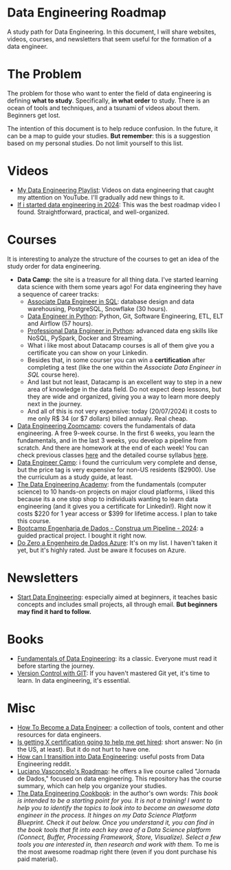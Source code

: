 # **Data Engineering Roadmap**
A study path for Data Engineering. In this document, I will share websites, videos, courses, and newsletters that seem useful for the formation of a data engineer.

# **The Problem**
The problem for those who want to enter the field of data engineering is defining **what to study**. Specifically, **in what order** to study. There is an ocean of tools and techniques, and a tsunami of videos about them. Beginners get lost.

The intention of this document is to help reduce confusion. In the future, it can be a map to guide your studies. **But remember**: this is a suggestion based on my personal studies. Do not limit yourself to this list.

# **Videos**
- [My Data Engineering Playlist](https://youtube.com/playlist?list=PLJRc2mX8RN4XKLt6jsXHCpqRawixmsPjr&si=YMCL9dfwZB5JU8HI): Videos on data engineering that caught my attention on YouTube. I'll gradually add new things to it.
- [If i started data engineering in 2024](https://youtu.be/o8KGOVQa_q0?si=sVYmmRMinitl4tOJ): This was the best roadmap video I found. Straightforward, practical, and well-organized.

# **Courses**
It is interesting to analyze the structure of the courses to get an idea of the study order for data engineering.

- **Data Camp**: the site is a treasure for all thing data. I've started learning data science with them some years ago! For data engineering they have a sequence of career tracks:
  - [Associate Data Engineer in SQL](https://app.datacamp.com/learn/career-tracks/associate-data-engineer-in-sql): database design and data warehousing, PostgreSQL, Snowflake (30 hours).
  - [Data Engineer in Python](https://app.datacamp.com/learn/career-tracks/data-engineer-in-python): Python, Git, Software Engineering, ETL, ELT and Airflow (57 hours).
  - [Professional Data Engineer in Python](https://app.datacamp.com/learn/career-tracks/professional-data-engineer): advanced data eng skills like NoSQL, PySpark, Docker and Streaming.
  - What i like most about Datacamp courses is all of them give you a certificate you can show on your Linkedin.
  - Besides that, in some courser you can win a **certification** after completing a test (like the one within the *Associate Data Engineer in SQL* course here).
  - And last but not least, Datacamp is an excellent way to step in a new area of knowledge in the data field. Do not expect deep lessons, but they are wide and organized, giving you a way to learn more deeply next in the journey.
  - And all of this is not very expensive: today (20/07/2024) it costs to me only R$ 34 (or $7 dollars) billed annualy. Real cheap.
- [Data Engineering Zoomcamp](https://datatalks.club/blog/data-engineering-zoomcamp.html): covers the fundamentals of data engineering. A free 9-week course. In the first 6 weeks, you learn the fundamentals, and in the last 3 weeks, you develop a pipeline from scratch. And there are homework at the end of each week! You can check previous classes [here](https://dezoomcamp.streamlit.app/) and the detailed course syllabus [here](https://github.com/DataTalksClub/data-engineering-zoomcamp?tab=readme-ov-file).
- [Data Engineer Camp](https://dataengineercamp.com/curriculum/): i found the curriculum very complete and dense, but the price tag is very expensive for non-US residents ($2900). Use the curriculum as a study guide, at least.
- [The Data Engineering Academy](https://learndataengineering.com/p/academy): from the fundamentals (computer science) to 10 hands-on projects on major cloud platforms, i liked this because its a one stop shop to individuals wanting to learn data engineering (and it gives you a certificate for Linkedin!). Right now it costs $220 for 1 year access or $399 for lifetime access. I plan to take this course.
- [Bootcamp Engenharia de Dados - Construa um Pipeline - 2024](https://www.udemy.com/course/bootcamp-engenharia-de-dados/?couponCode=ACCAGE0923): a guided practical project. I bought it right now.
- [Do Zero a Engenheiro de Dados Azure](https://www.udemy.com/course/zeroaengenheirodedados/): It's on my list. I haven't taken it yet, but it's highly rated. Just be aware it focuses on Azure.

# **Newsletters**
- [Start Data Engineering](https://www.startdataengineering.com/): especially aimed at beginners, it teaches basic concepts and includes small projects, all through email. **But beginners may find it hard to follow.**

# **Books**
- [Fundamentals of Data Engineering](https://www.amazon.com.br/dp/1098108302): its a classic. Everyone must read it before starting the journey.
- [Version Control with GIT](https://www.amazon.com.br/Version-Control-Git-Collaborative-Development-dp-1492091197/dp/1492091197): If you haven't mastered Git yet, it's time to learn. In data engineering, it's essential.

# **Misc**
- [How To Become a Data Engineer](https://github.com/adilkhash/Data-Engineering-HowTo): a collection of tools, content and other resources for data engineers.
- [Is getting X certification going to help me get hired](https://dataengineering.wiki/FAQ/Is+getting+X+certification+going+to+help+me+get+hired): short answer: No (in the US, at least). But it do not hurt to have one.
- [How can I transition into Data Engineering](https://dataengineering.wiki/FAQ/How+can+I+transition+into+Data+Engineering): useful posts from Data Engineering reddit.
- [Luciano Vasconcelo's Roadmap](https://github.com/lvgalvao/data-engineering-roadmap): he offers a live course called "Jornada de Dados," focused on data engineering. This repository has the course summary, which can help you organize your studies.
- [The Data Engineering Cookbook](https://github.com/andkret/Cookbook?tab=readme-ov-file): in the author's own words: *This book is intended to be a starting point for you. It is not a training! I want to help you to identify the topics to look into to become an awesome data engineer in the process. It hinges on my Data Science Platform Blueprint. Check it out below. Once you understand it, you can find in the book tools that fit into each key area of a Data Science platform (Connect, Buffer, Processing Framework, Store, Visualize).  Select a few tools you are interested in, then research and work with them.* To me is the most awesome roadmap right there (even if you dont purchase his paid material).
